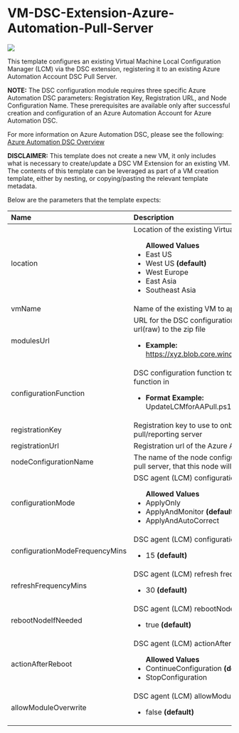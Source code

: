# VM-DSC-Extension-Azure-Automation-Pull-Server

<a href="https://portal.azure.com/#create/Microsoft.Template/uri/https%3A%2F%2Fraw.githubusercontent.com%2FAzure%2Fazure-quickstart-templates%2Fmaster%2Fdsc-extension-azure-automation-pullserver%2Fazuredeploy.json" target="_blank">
    <img src="http://azuredeploy.net/deploybutton.png"/>
</a>

This template configures an existing Virtual Machine Local Configuration Manager (LCM) via the DSC extension, registering it to an existing Azure Automation Account DSC Pull Server.

<b>NOTE:</b> The DSC configuration module requires three specific Azure Automation DSC parameters: Registration Key, Registration URL, and Node Configuration Name. These prerequisites are available only after successful creation and configuration of an Azure Automation Account for Azure Automation DSC.

For more information on Azure Automation DSC, please see the following: <a href="http://aka.ms/DSCLearnMore" target="_blank">Azure Automation DSC Overview</a>

<b>DISCLAIMER:</b> This template does not create a new VM, it only includes what is necessary to create/update a DSC VM Extension for an existing VM. The contents of this template can be leveraged as part of a VM creation template, either by nesting, or copying/pasting the relevant template metadata.

Below are the parameters that the template expects:

| Name   | Description    |
|:--- |:---|
| location  | Location of the existing Virtual Machine. <br> <ul>**Allowed Values**<li>East US</li><li>West US **(default)**</li><li>West Europe</li><li>East Asia</li><li>Southeast Asia</li></ul> |
| vmName | Name of the existing VM to apply the DSC configuration to |
| modulesUrl | URL for the DSC configuration package. NOTE: Can be a Github url(raw) to the zip file <br> <ul> <li><b>Example:</b> https://xyz.blob.core.windows.net/abc/UpdateLCMforAAPull.zip</li></ul>|
| configurationFunction | DSC configuration function to call. Should contain filename and function in <br> <ul> <li><b>Format Example:</b> UpdateLCMforAAPull.ps1\\ConfigureLCMforAAPull **(default)**</li></ul> |
| registrationKey | Registration key to use to onboard to the Azure Automation DSC pull/reporting server |
| registrationUrl | Registration url of the Azure Automation DSC pull/reporting server |
| nodeConfigurationName | The name of the node configuration, on the Azure Automation DSC pull server, that this node will be configured as |
| configurationMode | DSC agent (LCM) configuration mode setting. <br> <ul>**Allowed Values**<li>ApplyOnly</li><li>ApplyAndMonitor **(default)**</li><li>ApplyAndAutoCorrect</li></ul> |
| configurationModeFrequencyMins | DSC agent (LCM) configuration mode frequency setting, in minutes <br> <ul><li>15 **(default)**</li></ul> |
| refreshFrequencyMins | DSC agent (LCM) refresh frequency setting, in minutes <br> <ul><li>30 **(default)**</li></ul> |
| rebootNodeIfNeeded | DSC agent (LCM) rebootNodeIfNeeded setting <br> <ul><li>true **(default)**</li></ul> |
| actionAfterReboot | DSC agent (LCM) actionAfterReboot setting. <br> <ul>**Allowed Values**<li>ContinueConfiguration **(default)**</li><li>StopConfiguration</li></ul> |
| allowModuleOverwrite | DSC agent (LCM) allowModuleOverwrite setting <br> <ul><li>false **(default)**</li></ul> |
